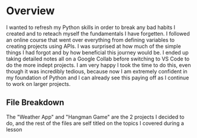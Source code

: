 # Overview
I wanted to refresh my Python skills in order to break any bad habits I created and to reteach myself the fundamentals I have forgetten. I followed an online course that went over everything from defining variables to creating projects using APIs.
I was surprised at how much of the simple things I had forgot and by how beneficial this journey would be. I ended up taking detailed notes all on a Google Collab before switching to VS Code to do the more indept projects.
I am very happy I took the time to do this, even though it was incredibly tedious, because now I am extremely confident in my foundation of Python and I can already see this paying off as I continue to work on larger projects.

## File Breakdown
The "Weather App" and "Hangman Game" are the 2 projects I decided to do, and the rest of the files are self titled on the topics I covered during a lesson
